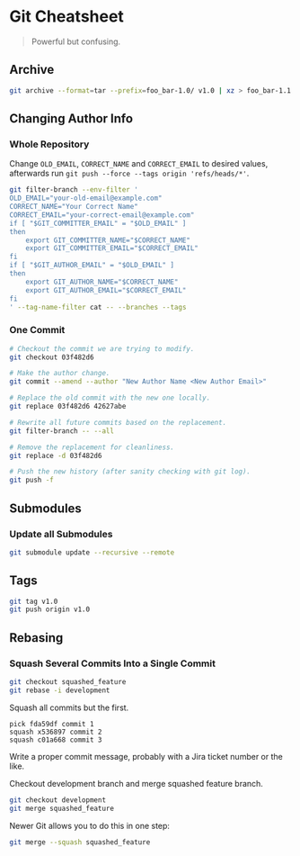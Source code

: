 # Git Cheatsheet

> Powerful but confusing.

## Archive

``` bash
git archive --format=tar --prefix=foo_bar-1.0/ v1.0 | xz > foo_bar-1.1.tar.xz
```

## Changing Author Info

### Whole Repository
Change `OLD_EMAIL`, `CORRECT_NAME` and `CORRECT_EMAIL` to desired values, afterwards run `git push --force --tags origin 'refs/heads/*'`.
``` bash
git filter-branch --env-filter '
OLD_EMAIL="your-old-email@example.com"
CORRECT_NAME="Your Correct Name"
CORRECT_EMAIL="your-correct-email@example.com"
if [ "$GIT_COMMITTER_EMAIL" = "$OLD_EMAIL" ]
then
    export GIT_COMMITTER_NAME="$CORRECT_NAME"
    export GIT_COMMITTER_EMAIL="$CORRECT_EMAIL"
fi
if [ "$GIT_AUTHOR_EMAIL" = "$OLD_EMAIL" ]
then
    export GIT_AUTHOR_NAME="$CORRECT_NAME"
    export GIT_AUTHOR_EMAIL="$CORRECT_EMAIL"
fi
' --tag-name-filter cat -- --branches --tags
```

### One Commit

``` bash
# Checkout the commit we are trying to modify.
git checkout 03f482d6

# Make the author change.
git commit --amend --author "New Author Name <New Author Email>"

# Replace the old commit with the new one locally.
git replace 03f482d6 42627abe

# Rewrite all future commits based on the replacement.
git filter-branch -- --all

# Remove the replacement for cleanliness.
git replace -d 03f482d6

# Push the new history (after sanity checking with git log).
git push -f
```

## Submodules

### Update all Submodules
```bash
git submodule update --recursive --remote
```

## Tags

``` bash
git tag v1.0
git push origin v1.0
```

## Rebasing

### Squash Several Commits Into a Single Commit

```bash
git checkout squashed_feature
git rebase -i development
```

Squash all commits but the first.

```
pick fda59df commit 1
squash x536897 commit 2
squash c01a668 commit 3
```

Write a proper commit message, probably with a Jira ticket number or the like.

Checkout development branch and merge squashed feature branch.

```bash
git checkout development
git merge squashed_feature
```

Newer Git allows you to do this in one step:

```bash
git merge --squash squashed_feature
```
